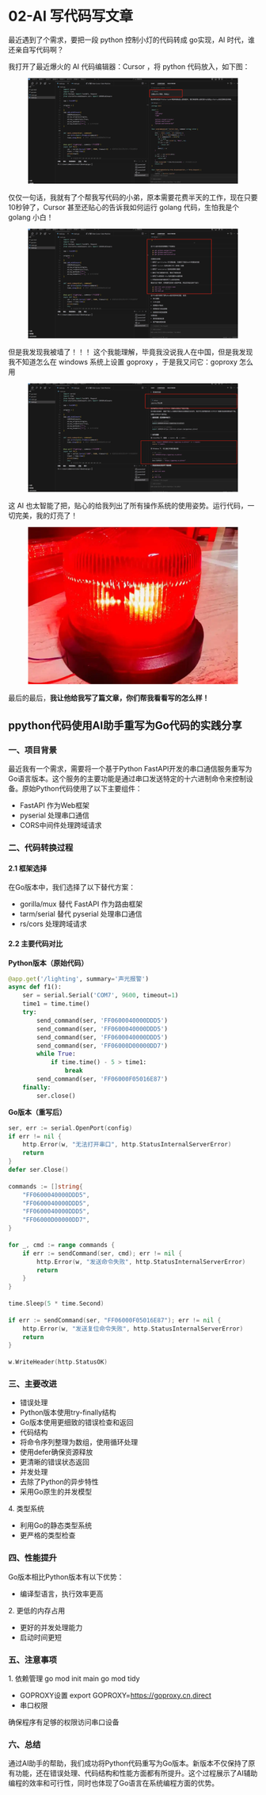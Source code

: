 # 02-AI 写代码写文章

最近遇到了个需求，要把一段 python 控制小灯的代码转成 go实现，AI 时代，谁还亲自写代码啊？



我打开了最近爆火的 AI 代码编辑器：Cursor ，将 python 代码放入，如下图：



<figure><img src="../.gitbook/assets/d1e29965d2fb79eb7c7d8dc06c7204f.png" alt=""><figcaption></figcaption></figure>

仅仅一句话，我就有了个帮我写代码的小弟，原本需要花费半天的工作，现在只要10秒钟了，Cursor 甚至还贴心的告诉我如何运行 golang 代码，生怕我是个 golang 小白！

<figure><img src="../.gitbook/assets/a1f3136ed96abf5d11d5d4b21186dcb.png" alt=""><figcaption></figcaption></figure>

但是我发现我被墙了！！！ 这个我能理解，毕竟我没说我人在中国，但是我发现我不知道怎么在 windows 系统上设置 goproxy ，于是我又问它：goproxy 怎么用

<figure><img src="../.gitbook/assets/1737529501288.png" alt=""><figcaption></figcaption></figure>

这 AI 也太智能了把，贴心的给我列出了所有操作系统的使用姿势。运行代码，一切完美，我的灯亮了！

<figure><img src="../.gitbook/assets/image (69).png" alt=""><figcaption></figcaption></figure>



最后的最后，**我让他给我写了篇文章，你们帮我看看写的怎么样！**





## ppython代码使用AI助手重写为Go代码的实践分享

### 一、项目背景

最近我有一个需求，需要将一个基于Python FastAPI开发的串口通信服务重写为Go语言版本。这个服务的主要功能是通过串口发送特定的十六进制命令来控制设备。原始Python代码使用了以下主要组件：

* FastAPI 作为Web框架
* pyserial 处理串口通信
* CORS中间件处理跨域请求

### 二、代码转换过程

#### 2.1 框架选择

在Go版本中，我们选择了以下替代方案：

* gorilla/mux 替代 FastAPI 作为路由框架
* tarm/serial 替代 pyserial 处理串口通信
* rs/cors 处理跨域请求

#### 2.2 主要代码对比

**Python版本（原始代码）**

```python
@app.get('/lighting', summary='声光报警')
async def f1():
    ser = serial.Serial('COM7', 9600, timeout=1)
    time1 = time.time()
    try:
        send_command(ser, 'FF0600040000DDD5')
        send_command(ser, 'FF0600040000DDD5')
        send_command(ser, 'FF0600040000DDD5')
        send_command(ser, 'FF06000D00000DD7')
        while True:
            if time.time() - 5 > time1:
                break
        send_command(ser, 'FF06000F05016E87')
    finally:
        ser.close()
```

**Go版本（重写后）**

```go
ser, err := serial.OpenPort(config)
if err != nil {
    http.Error(w, "无法打开串口", http.StatusInternalServerError)
    return
}
defer ser.Close()

commands := []string{
    "FF0600040000DDD5",
    "FF0600040000DDD5",
    "FF0600040000DDD5",
    "FF06000D00000DD7",
}

for _, cmd := range commands {
    if err := sendCommand(ser, cmd); err != nil {
        http.Error(w, "发送命令失败", http.StatusInternalServerError)
        return
    }
}

time.Sleep(5 * time.Second)

if err := sendCommand(ser, "FF06000F05016E87"); err != nil {
    http.Error(w, "发送复位命令失败", http.StatusInternalServerError)
    return
}

w.WriteHeader(http.StatusOK)
```

### 三、主要改进

* 错误处理
* Python版本使用try-finally结构
* Go版本使用更细致的错误检查和返回
* 代码结构
* 将命令序列整理为数组，使用循环处理
* 使用defer确保资源释放
* 更清晰的错误状态返回
* 并发处理
* 去除了Python的异步特性
* 采用Go原生的并发模型

4\. 类型系统

* 利用Go的静态类型系统
* 更严格的类型检查

### 四、性能提升

Go版本相比Python版本有以下优势：

* 编译型语言，执行效率更高

2\. 更低的内存占用

* 更好的并发处理能力
* 启动时间更短

### 五、注意事项

1\. 依赖管理   go mod init main   go mod tidy

* GOPROXY设置   export GOPROXY=https://goproxy.cn,direct
* 串口权限

确保程序有足够的权限访问串口设备

### 六、总结

通过AI助手的帮助，我们成功将Python代码重写为Go版本。新版本不仅保持了原有功能，还在错误处理、代码结构和性能方面都有所提升。这个过程展示了AI辅助编程的效率和可行性，同时也体现了Go语言在系统编程方面的优势。

